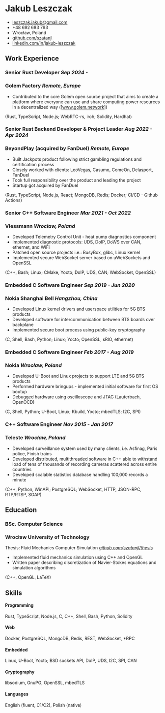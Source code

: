 Jakub Leszczak
==============

- <leszczak.jakub@gmail.com>
- +48 692 683 793
- Wrocław, Poland
- [github.com/szatanjl]
- [linkedin.com/in/jakub-leszczak]


Work Experience
---------------

### Senior Rust Developer                                   *Sep 2024 -*
### Golem Factory                                       *Remote, Europe*

- Contributed to the core Golem open source project that aims to create
  a platform where everyone can use and share computing power resources
  in a decentralized way ([www.golem.network])

(Rust, TypeScript, Node.js; WebRTC-rs, iroh; Solidity, Hardhat)

### Senior Rust Backend Developer & Project Leader *Aug 2022 - Apr 2024*
### BeyondPlay (acquired by FanDuel)                    *Remote, Europe*

- Built Jackpots product following strict gambling regulations and
  certification process
- Closely worked with clients: LeoVegas, Casumo, ComeOn, Delasport,
  FanDuel
- Took full responsibility over the product and leading the project
- Startup got acquired by FanDuel

(Rust, TypeScript, Node.js, React; MongoDB, Redis; Docker;
 CI/CD - Github Actions)

### Senior C++ Software Engineer                   *Mar 2021 - Oct 2022*
### Viessmann                                          *Wrocław, Poland*

- Developed Telemetry Control Unit - heat pump diagnostics component
- Implemented diagnostic protocols: UDS, DoIP, DoWS over CAN, ethernet,
  and WiFi
- Patched open source projects i.e.: BusyBox, glibc, Linux kernel
- Implemented secure WebSocket server based on uWebSockets and OpenSSL

(C++, Bash; Linux; CMake, Yocto; DoIP, UDS, CAN; WebSocket, OpenSSL)

### Embedded C Software Engineer                   *Sep 2019 - Jun 2020*
### Nokia Shanghai Bell                                *Hangzhou, China*

- Developed Linux kernel drivers and userspace utilities for 5G BTS
  products
- Developed software for intercommunication between BTS boards over
  backplane
- Implemented secure boot process using public-key cryptography

(C, Shell, Bash, Python; Linux; Yocto; OpenSSL, sRIO, ethernet)

### Embedded C Software Engineer                   *Feb 2017 - Aug 2019*
### Nokia                                              *Wrocław, Poland*

- Developed U-Boot and Linux projects to support LTE and 5G BTS products
- Performed hardware bringups - implemented initial software for first
  OS bootup
- Debugged hardware using oscilloscope and JTAG (Lauterbach, OpenOCD)

(C, Shell, Python; U-Boot, Linux; Kbuild, Yocto; mbedTLS; I2C, SPI)

### C++ Software Engineer                          *Nov 2015 - Jan 2017*
### Teleste                                            *Wrocław, Poland*

- Developed surveillance system used by many clients, i.e.
  Asfinag, Paris police, Finish trains
- Developed distributed, multithreaded software in C++ able to withstand
  load of tens of thousands of recording cameras scattered across entire
  countries
- Developed scalable statistics database handling 100,000 records
  a minute

(C++, Python, WinAPI; PostgreSQL; WebSocket, HTTP, JSON-RPC, RTP/RTSP, SOAP)

<!-- FIXME: this is a hack - works by accident -->
</div><div class="page">


Education
---------

### BSc. Computer Science
### Wrocław University of Technology

Thesis: Fluid Mechanics Computer Simulation  *[github.com/szatanjl/thesis]*

- Implemented fluid mechanics simulation using C++ and OpenGL
- Written paper describing discretization of Navier-Stokes equations and
  simulation algorithms

(C++, OpenGL, LaTeX)


Skills
------

#### Programming

Rust, TypeScript, Node.js, C, C++, Shell, Bash, Python, Solidity

#### Web

Docker, PostgreSQL, MongoDB, Redis, REST, WebSocket, \*RPC

#### Embedded

Linux, U-Boot, Yocto; BSD sockets API, DoIP, UDS, I2C, SPI, CAN

#### Cryptography

libsodium, GnuPG, OpenSSL, mbedTLS

#### Languages

English (fluent, C1/C2), Polish (native)


[github.com/szatanjl]: https://github.com/szatanjl
[github.com/szatanjl/thesis]: https://github.com/szatanjl/thesis
[linkedin.com/in/jakub-leszczak]: https://linkedin.com/in/jakub-leszczak
[www.golem.network]: https://www.golem.network
